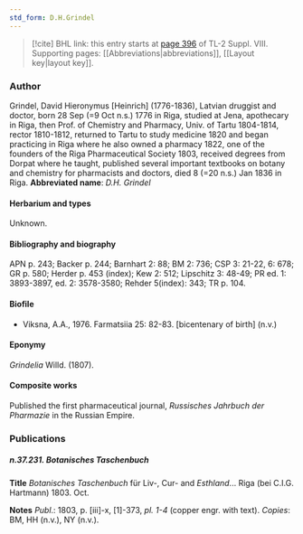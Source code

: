 ```yaml
---
std_form: D.H.Grindel
---
```


> [!cite] BHL link: this entry starts at [page 396](https://www.biodiversitylibrary.org/page/33258874) of TL-2 Suppl. VIII.
> Supporting pages: [[Abbreviations|abbreviations]], [[Layout key|layout key]].

### Author

Grindel, David Hieronymus \[Heinrich\] (1776-1836), Latvian druggist and doctor, born 28 Sep (=9 Oct n.s.) 1776 in Riga, studied at Jena, apothecary in Riga, then Prof. of Chemistry and Pharmacy, Univ. of Tartu 1804-1814, rector 1810-1812, returned to Tartu to study medicine 1820 and began practicing in Riga where he also owned a pharmacy 1822, one of the founders of the Riga Pharmaceutical Society 1803, received degrees from Dorpat where he taught, published several important textbooks on botany and chemistry for pharmacists and doctors, died 8 (=20 n.s.) Jan 1836 in Riga. 
**Abbreviated name**: *D.H. Grindel*

#### Herbarium and types

Unknown.

#### Bibliography and biography

APN p. 243; Backer p. 244; Barnhart 2: 88; BM 2: 736; CSP 3: 21-22, 6: 678; GR p. 580; Herder p. 453 (index); Kew 2: 512; Lipschitz 3: 48-49; PR ed. 1: 3893-3897, ed. 2: 3578-3580; Rehder 5(index): 343; TR p. 104.

#### Biofile

- Viksna, A.A., 1976. Farmatsiia 25: 82-83. \[bicentenary of birth\] (n.v.)

#### Eponymy

*Grindelia* Willd. (1807).

#### Composite works

Published the first pharmaceutical journal, *Russisches Jahrbuch der Pharmazie* in the Russian Empire.

### Publications

##### n.37.231. Botanisches Taschenbuch

**Title**
*Botanisches Taschenbuch* für Liv-, Cur- and *Esthland*... Riga (bei C.I.G. Hartmann) 1803. Oct.

**Notes**
*Publ*.: 1803, p. \[iii\]-x, \[1\]-373, *pl. 1-4* (copper engr. with text). *Copies*: BM, HH (n.v.), NY (n.v.).

